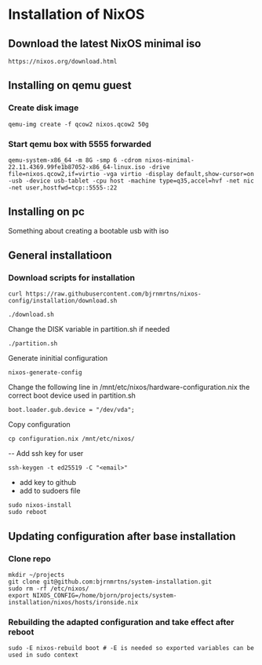# Installation of NixOS

## Download the latest NixOS minimal iso
```
https://nixos.org/download.html
```

## Installing on qemu guest

### Create disk image
```
qemu-img create -f qcow2 nixos.qcow2 50g
```

### Start qemu box with 5555 forwarded
```
qemu-system-x86_64 -m 8G -smp 6 -cdrom nixos-minimal-22.11.4369.99fe1b87052-x86_64-linux.iso -drive file=nixos.qcow2,if=virtio -vga virtio -display default,show-cursor=on -usb -device usb-tablet -cpu host -machine type=q35,accel=hvf -net nic -net user,hostfwd=tcp::5555-:22
```

## Installing on pc
Something about creating a bootable usb with iso

## General installatioon
### Download scripts for installation
```
curl https://raw.githubusercontent.com/bjrnmrtns/nixos-config/installation/download.sh
```
```
./download.sh
```
Change the DISK variable in partition.sh if needed
```
./partition.sh
```
Generate ininitial configuration
```
nixos-generate-config
```

Change the following line in /mnt/etc/nixos/hardware-configuration.nix the correct boot device used in partition.sh
```
boot.loader.gub.device = "/dev/vda";
```
Copy configuration
```
cp configuration.nix /mnt/etc/nixos/
```

-- Add ssh key for user
```
ssh-keygen -t ed25519 -C "<email>"
```
- add key to github
- add <user-name> to sudoers file


```
sudo nixos-install
sudo reboot
```

## Updating configuration after base installation
### Clone repo
```
mkdir ~/projects
git clone git@github.com:bjrnmrtns/system-installation.git
sudo rm -rf /etc/nixos/
export NIXOS_CONFIG=/home/bjorn/projects/system-installation/nixos/hosts/ironside.nix
```

### Rebuilding the adapted configuration and take effect after reboot
```
sudo -E nixos-rebuild boot # -E is needed so exported variables can be used in sudo context
```

